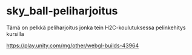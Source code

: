 # sky_ball-peliharjoitus
Tämä on pelkkä peliharjoitus jonka tein H2C-koulutuksessa pelinkehitys kursilla 

https://play.unity.com/mg/other/webgl-builds-43964
